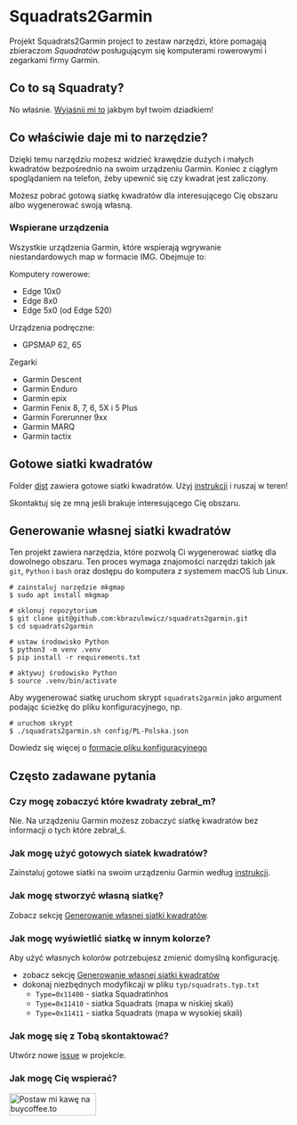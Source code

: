 # Squadrats2Garmin
Projekt Squadrats2Garmin project to zestaw narzędzi, które pomagają zbieraczom _Squadratów_ 
posługującym się komputerami rowerowymi i zegarkami firmy Garmin.

## Co to są Squadraty?
No właśnie. [Wyjaśnij mi to](https://squadrats.com/explain) jakbym był twoim dziadkiem!

## Co właściwie daje mi to narzędzie?
Dzięki temu narzędziu możesz widzieć krawędzie dużych i małych kwadratów bezpośrednio na swoim urządzeniu Garmin.
Koniec z ciągłym spoglądaniem na telefon, żeby upewnić się czy kwadrat jest zaliczony.

Możesz pobrać gotową siatkę kwadratów dla interesującego Cię obszaru albo wygenerować swoją własną.

### Wspierane urządzenia
Wszystkie urządzenia Garmin, które wspierają wgrywanie niestandardowych map w formacie IMG. Obejmuje to:

Komputery rowerowe:
- Edge 10x0
- Edge 8x0
- Edge 5x0 (od Edge 520)

Urządzenia podręczne:
- GPSMAP 62, 65

Zegarki
- Garmin Descent
- Garmin Enduro
- Garmin epix
- Garmin Fenix 8, 7, 6, 5X i 5 Plus
- Garmin Forerunner 9xx
- Garmin MARQ
- Garmin tactix

## Gotowe siatki kwadratów
Folder [dist](dist) zawiera gotowe siatki kwadratów. Użyj [instrukcji](dist/README.pl-PL.md) i ruszaj w teren!

Skontaktuj się ze mną jeśli brakuje interesującego Cię obszaru.

## Generowanie własnej siatki kwadratów
Ten projekt zawiera narzędzia, które pozwolą Ci wygenerować siatkę dla dowolnego obszaru. 
Ten proces wymaga znajomości narzędzi takich jak `git`, `Python` i `bash` oraz dostępu do komputera z systemem macOS lub Linux.
```shell
# zainstaluj narzędzie mkgmap
$ sudo apt install mkgmap

# sklonuj repozytorium
$ git clone git@github.com:kbrazulewicz/squadrats2garmin.git
$ cd squadrats2garmin

# ustaw środowisko Python
$ python3 -m venv .venv
$ pip install -r requirements.txt

# aktywuj środowisko Python
$ source .venv/bin/activate
```

Aby wygenerować siatkę uruchom skrypt `squadrats2garmin` jako argument podając ścieżkę do pliku konfiguracyjnego, np.
```shell
# uruchom skrypt
$ ./squadrats2garmin.sh config/PL-Polska.json
```
Dowiedz się więcej o [formacie pliku konfiguracyjnego](config/README.md)

## Często zadawane pytania

### Czy mogę zobaczyć które kwadraty zebrał_m?
Nie. Na urządzeniu Garmin możesz zobaczyć siatkę kwadratów bez informacji o tych które zebrał_ś.

### Jak mogę użyć gotowych siatek kwadratów?
Zainstaluj gotowe siatki na swoim urządzeniu Garmin według [instrukcji](dist/README.pl-PL.md).

### Jak mogę stworzyć własną siatkę?
Zobacz sekcję [Generowanie własnej siatki kwadratów](#generowanie-własnej-siatki-kwadratów).

### Jak mogę wyświetlić siatkę w innym kolorze?
Aby użyć własnych kolorów potrzebujesz zmienić domyślną konfigurację.
- zobacz sekcję [Generowanie własnej siatki kwadratów](#generowanie-własnej-siatki-kwadratów)
- dokonaj niezbędnych modyfikcaji w pliku `typ/squadrats.typ.txt`
  - `Type=0x11400` - siatka Squadratinhos
  - `Type=0x11410` - siatka Squadrats (mapa w niskiej skali)
  - `Type=0x11411` - siatka Squadrats (mapa w wysokiej skali)

### Jak mogę się z Tobą skontaktować?
Utwórz nowe [issue](https://github.com/kbrazulewicz/squadrats2garmin/issues) w projekcie.

### Jak mogę Cię wspierać?
<a href="https://buycoffee.to/cykloprzygoda" target="_blank"><img src="https://buycoffee.to/img/share-button-primary.png" style="width: 156px; height: 40px" alt="Postaw mi kawę na buycoffee.to"></a>